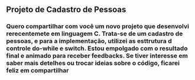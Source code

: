 <h2>Projeto de Cadastro de Pessoas</h2>
<h3>  Quero compartilhar com você um novo projeto que desenvolvi rerecentemete em linguagem C.
  Trata-se de um cadastro de pessoas, e para a implementação, utilizei as esttrutura d controle do-while e switch.
  <b>Estou empolgado com o resultado final e animado para receber feedbacks.</b> 
  Se tiver interesse em saber mais detelhes ou trocar ideias sobre o código, ficarei feliz em compartilhar</h3>
